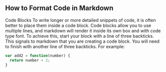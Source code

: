 ## How to Format Code in Markdown
Code Blocks
To write longer or more detailed snippets of code, it is often better to place them inside a code block. Code blocks allow you to use multiple lines, and markdown will render it inside its own box and with code type font.
To achieve this, start your block with a line of three backticks. This signals to markdown that you are creating a code block. You will need to finish with another line of three backticks. For example:

```js
var add2 = function(number) {
  return number + 2;
}
```
